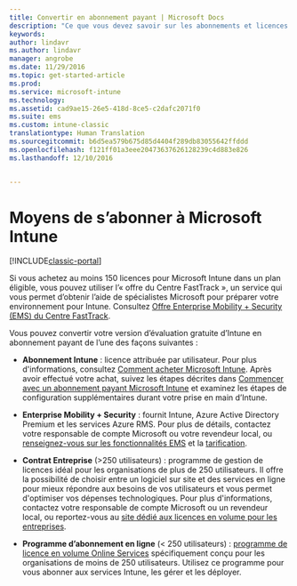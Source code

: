 ```yaml
---
title: Convertir en abonnement payant | Microsoft Docs
description: "Ce que vous devez savoir sur les abonnements et licences après avoir configuré votre essai gratuit d’Intune de 30 jours."
keywords: 
author: lindavr
ms.author: lindavr
manager: angrobe
ms.date: 11/29/2016
ms.topic: get-started-article
ms.prod: 
ms.service: microsoft-intune
ms.technology: 
ms.assetid: cad9ae15-26e5-418d-8ce5-c2dafc2071f0
ms.suite: ems
ms.custom: intune-classic
translationtype: Human Translation
ms.sourcegitcommit: b6d5ea579b675d85d4404f289db83055642ffddd
ms.openlocfilehash: f121ff01a3eee20473637626128239c4d883e826
ms.lasthandoff: 12/10/2016


---
```


# <a name="ways-to-subscribe-to-microsoft-intune"></a>Moyens de s’abonner à Microsoft Intune

[!INCLUDE[classic-portal](../includes/classic-portal.md)]

Si vous achetez au moins 150 licences pour Microsoft Intune dans un plan éligible, vous pouvez utiliser l’« offre du Centre FastTrack », un service qui vous permet d’obtenir l’aide de spécialistes Microsoft pour préparer votre environnement pour Intune. Consultez [Offre Enterprise Mobility + Security (EMS) du Centre FastTrack](https://docs.microsoft.com/enterprise-mobility/Solutions/fasttrack-center-benefit-for-enterprise-mobility-suite-ems).

Vous pouvez convertir votre version d’évaluation gratuite d’Intune en abonnement payant de l’une des façons suivantes :

-   **Abonnement Intune** : licence attribuée par utilisateur. Pour plus d'informations, consultez [Comment acheter Microsoft Intune](http://www.microsoft.com/en-us/server-cloud/products/microsoft-intune/Purchasing.aspx). Après avoir effectué votre achat, suivez les étapes décrites dans [Commencer avec un abonnement payant Microsoft Intune](/intune/get-started/start-with-a-paid-subscription-to-microsoft-intune) et examinez les étapes de configuration supplémentaires durant votre prise en main d’Intune.

-   **Enterprise Mobility + Security** : fournit Intune, Azure Active Directory Premium et les services Azure RMS. Pour plus de détails, contactez votre responsable de compte Microsoft ou votre revendeur local, ou [renseignez-vous sur les fonctionnalités EMS](https://www.microsoft.com/en-us/server-cloud/enterprise-mobility/overview.aspx) et la [tarification](http://www.microsoft.com/en-us/server-cloud/products/enterprise-mobility-suite/Purchasing.aspx).

-   **Contrat Entreprise** (&gt;250 utilisateurs) : programme de gestion de licences idéal pour les organisations de plus de 250 utilisateurs. Il offre la possibilité de choisir entre un logiciel sur site et des services en ligne pour mieux répondre aux besoins de vos utilisateurs et vous permet d'optimiser vos dépenses technologiques. Pour plus d'informations, contactez votre responsable de compte Microsoft ou un revendeur local, ou reportez-vous au [site dédié aux licences en volume pour les entreprises](http://www.microsoft.com/licensing/licensing-options/enterprise.aspx).

-   **Programme d’abonnement en ligne** (&lt; 250 utilisateurs) : [programme de licence en volume Online Services](http://www.microsoft.com/licensing/online-services/default.aspx) spécifiquement conçu pour les organisations de moins de 250 utilisateurs. Utilisez ce programme pour vous abonner aux services Intune, les gérer et les déployer.

